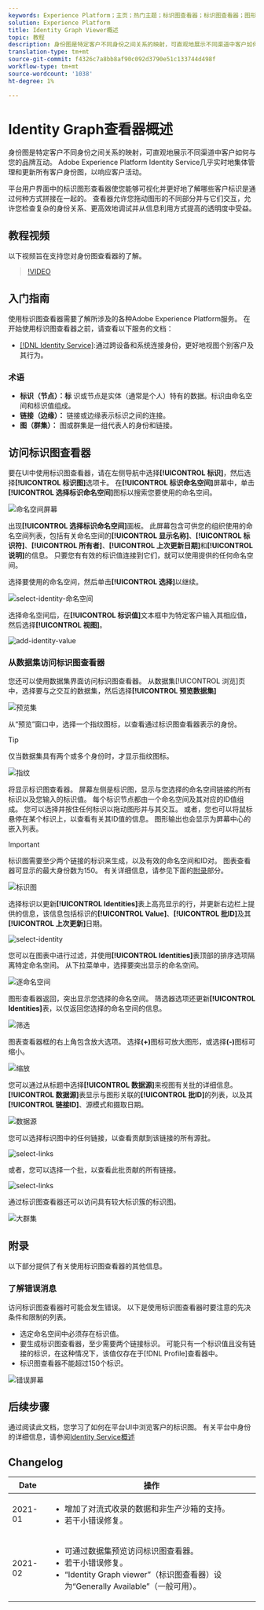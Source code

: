 ```yaml
---
keywords: Experience Platform；主页；热门主题；标识图查看器；标识图查看器；图形查看器；标识命名空间；标识命名空间；标识；标识；标识服务；标识服务
solution: Experience Platform
title: Identity Graph Viewer概述
topic: 教程
description: 身份图是特定客户不同身份之间关系的映射，可直观地展示不同渠道中客户如何与您的品牌互动。
translation-type: tm+mt
source-git-commit: f4326c7a8bb8af90c092d3790e51c133744d498f
workflow-type: tm+mt
source-wordcount: '1038'
ht-degree: 1%

---
```



# Identity Graph查看器概述

身份图是特定客户不同身份之间关系的映射，可直观地展示不同渠道中客户如何与您的品牌互动。 Adobe Experience Platform Identity Service几乎实时地集体管理和更新所有客户身份图，以响应客户活动。

平台用户界面中的标识图形查看器使您能够可视化并更好地了解哪些客户标识是通过何种方式拼接在一起的。 查看器允许您拖动图形的不同部分并与它们交互，允许您检查复杂的身份关系、更高效地调试并从信息利用方式提高的透明度中受益。

## 教程视频

以下视频旨在支持您对身份图查看器的了解。

>[!VIDEO](https://video.tv.adobe.com/v/331030/?quality=12&learn=on)

## 入门指南

使用标识图查看器需要了解所涉及的各种Adobe Experience Platform服务。 在开始使用标识图查看器之前，请查看以下服务的文档：

- [[!DNL Identity Service]](../home.md):通过跨设备和系统连接身份，更好地视图个别客户及其行为。

### 术语

- **标识（节点）：标** 识或节点是实体（通常是个人）特有的数据。标识由命名空间和标识值组成。
- **链接（边缘）：** 链接或边缘表示标识之间的连接。
- **图（群集）：** 图或群集是一组代表人的身份和链接。

## 访问标识图查看器

要在UI中使用标识图查看器，请在左侧导航中选择&#x200B;**[!UICONTROL 标识]**，然后选择&#x200B;**[!UICONTROL 标识图]**&#x200B;选项卡。 在&#x200B;**[!UICONTROL 标识命名空间]**&#x200B;屏幕中，单击&#x200B;**[!UICONTROL 选择标识命名空间]**&#x200B;图标以搜索您要使用的命名空间。

![命名空间屏幕](../images/identity-graph-viewer/identity-namespace.png)

出现&#x200B;**[!UICONTROL 选择标识命名空间]**&#x200B;面板。 此屏幕包含可供您的组织使用的命名空间列表，包括有关命名空间的&#x200B;**[!UICONTROL 显示名称]**、**[!UICONTROL 标识符]**、**[!UICONTROL 所有者]**、**[!UICONTROL 上次更新日期]**&#x200B;和&#x200B;**[!UICONTROL 说明]**&#x200B;的信息。 只要您有有效的标识值连接到它们，就可以使用提供的任何命名空间。

选择要使用的命名空间，然后单击&#x200B;**[!UICONTROL 选择]**&#x200B;以继续。

![select-identity-命名空间](../images/identity-graph-viewer/select-identity-namespace.png)

选择命名空间后，在&#x200B;**[!UICONTROL 标识值]**&#x200B;文本框中为特定客户输入其相应值，然后选择&#x200B;**[!UICONTROL 视图]**。

![add-identity-value](../images/identity-graph-viewer/identity-value-filled.png)

### 从数据集访问标识图查看器

您还可以使用数据集界面访问标识图查看器。 从数据集[!UICONTROL 浏览]页中，选择要与之交互的数据集，然后选择&#x200B;**[!UICONTROL 预览数据集]**

![预览集](../images/identity-graph-viewer/preview-dataset.png)

从“预览”窗口中，选择一个指纹图标，以查看通过标识图查看器表示的身份。

>[!TIP]
>
>仅当数据集具有两个或多个身份时，才显示指纹图标。

![指纹](../images/identity-graph-viewer/fingerprint.png)

将显示标识图查看器。 屏幕左侧是标识图，显示与您选择的命名空间链接的所有标识以及您输入的标识值。 每个标识节点都由一个命名空间及其对应的ID值组成。 您可以选择并按住任何标识以拖动图形并与其交互。 或者，您也可以将鼠标悬停在某个标识上，以查看有关其ID值的信息。 图形输出也会显示为屏幕中心的嵌入列表。

>[!IMPORTANT]
>
>标识图需要至少两个链接的标识来生成，以及有效的命名空间和ID对。 图表查看器可显示的最大身份数为150。 有关详细信息，请参见下面的[附录](#appendix)部分。

![标识图](../images/identity-graph-viewer/graph-viewer.png)

选择标识以更新&#x200B;**[!UICONTROL Identities]**&#x200B;表上高亮显示的行，并更新右边栏上提供的信息，该信息包括标识的&#x200B;**[!UICONTROL Value]**、**[!UICONTROL 批ID]**&#x200B;及其&#x200B;**[!UICONTROL 上次更新]**&#x200B;日期。

![select-identity](../images/identity-graph-viewer/select-identity.png)

您可以在图表中进行过滤，并使用&#x200B;**[!UICONTROL Identities]**&#x200B;表顶部的排序选项隔离特定命名空间。 从下拉菜单中，选择要突出显示的命名空间。

![逐命名空间](../images/identity-graph-viewer/filter-namespace.png)

图形查看器返回，突出显示您选择的命名空间。 筛选器选项还更新&#x200B;**[!UICONTROL Identities]**&#x200B;表，以仅返回您选择的命名空间的信息。

![筛选](../images/identity-graph-viewer/filtered.png)

图表查看器框的右上角包含放大选项。 选择&#x200B;**(+)**&#x200B;图标可放大图形，或选择&#x200B;**(-)**&#x200B;图标可缩小。

![缩放](../images/identity-graph-viewer/zoom.png)

您可以通过从标题中选择&#x200B;**[!UICONTROL 数据源]**&#x200B;来视图有关批的详细信息。 **[!UICONTROL 数据源]**&#x200B;表显示与图形关联的&#x200B;**[!UICONTROL 批ID]**&#x200B;的列表，以及其&#x200B;**[!UICONTROL 链接ID]**、源模式和摄取日期。

![数据源](../images/identity-graph-viewer/data-source-table.png)

您可以选择标识图中的任何链接，以查看贡献到该链接的所有源批。

![select-links](../images/identity-graph-viewer/select-edge.png)

或者，您可以选择一个批，以查看此批贡献的所有链接。

![select-links](../images/identity-graph-viewer/select-batch.png)

通过标识图查看器还可以访问具有较大标识簇的标识图。

![大群集](../images/identity-graph-viewer/large-cluster.png)

## 附录

以下部分提供了有关使用标识图查看器的其他信息。

### 了解错误消息

访问标识图查看器时可能会发生错误。 以下是使用标识图查看器时要注意的先决条件和限制的列表。

- 选定命名空间中必须存在标识值。
- 要生成标识图查看器，至少需要两个链接标识。 可能只有一个标识值且没有链接的标识，在这种情况下，该值仅存在于[!DNL Profile]查看器中。
- 标识图查看器不能超过150个标识。

![错误屏幕](../images/identity-graph-viewer/error-screen.png)

## 后续步骤

通过阅读此文档，您学习了如何在平台UI中浏览客户的标识图。 有关平台中身份的详细信息，请参阅[Identity Service概述](../home.md)

## Changelog

| Date | 操作 |
| ---- | ------ |
| 2021-01 | <ul><li>增加了对流式收录的数据和非生产沙箱的支持。</li><li>若干小错误修复。</li></ul> |
| 2021-02 | <ul><li>可通过数据集预览访问标识图查看器。</li><li>若干小错误修复。</li><li>“Identity Graph viewer”（标识图查看器）设为“Generally Available”（一般可用）。</li></ul> |
